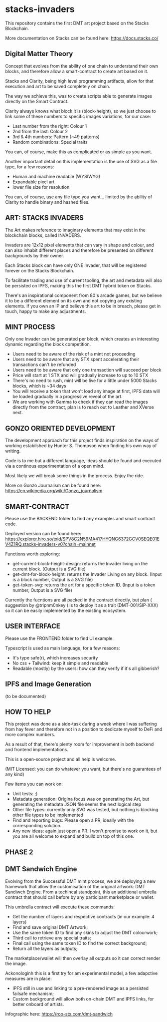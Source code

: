 # stacks-invaders

This repository contains the first DMT art project based on the Stacks Blockchain.

More documentation on Stacks can be found here:
https://docs.stacks.co/

## Digital Matter Theory

Concept that evolves from the ability of one chain to understand their own blocks, and therefore allow a smart-contract to create art based on it.

Stacks and Clarity, being high level programming artifacts, allow for that execution and art to be saved completely on chain.

The way we achieve this, was to create scripts able to generate images directly on the Smart Contract.

Clarity always knows what block it is (block-height), so we just choose to link some of these numbers to specific images variations, for our case:

- Last number from the right: Colour 1
- 2nd from the last: Colour 2
- 3rd & 4th numbers: Pattern (~49 patterns)
- Random combinations: Special traits

You can, of course, make this as complicated or as simple as you want.

Another important detail on this implementation is the use of SVG as a file type, for a few reasons:

- Human and machine readable (WYSIWYG)
- Expandable pixel art
- lower file size for resolution

You can, of course, use any file type you want... limited by the ability of Clarity to handle binary and hashed files.

## ART: STACKS INVADERS

The Art makes reference to imaginary elements that may exist in the blockchain blocks, called INVADERS.

Invaders are 12x12 pixel elements that can vary in shape and colour, and can also inhabit different places and therefore be presented on different backgrounds by their owner.

Each Stacks block can have only ONE Invader, that will be registered forever on the Stacks Blockchain.

To facilitate trading and use of current tooling, the art and metadata will also be persisted on IPFS, making this the first DMT hybrid token on Stacks.

There's an inspirational component from 80's arcade games, but we believe it to be a different element on its own and not copying any existing elements. If you own an IP and believe this art to be in breach, please get in touch, happy to make any adjustments.

## MINT PROCESS

Only one Invader can be generated per block, which creates an interesting dynamic regarding the block competition.

- Users need to be aware of the risk of a mint not proceeding
- Users need to be aware that any STX spent accelerating their transactions can't be refunded
- Users need to be aware that only one transaction will succeed per block
- Price will start at 1 STX and will gradually increase to up to 10 STX
- There's no need to rush, mint will be live for a little under 5000 Stacks blocks, which is ~34 days
- You will receive a token that won't load any image at first, IPFS data will be loaded gradually in a progressive reveal of the art.
- We are working with Gamma to check if they can read the images directly from the contract, plan is to reach out to Leather and XVerse next.

## GONZO ORIENTED DEVELOPMENT

The development approach for this project finds inspiration on the ways of working estabilshed by Hunter S. Thompson when finding his own way of writing.

Code is to me but a different language, ideas should be found and executed via a continous experimentation of a open mind.

Most likely we will break some things in the process. Enjoy the ride.

More on Gonzo Journalism can be found here:
https://en.wikipedia.org/wiki/Gonzo_journalism

## SMART-CONTRACT

Please use the BACKEND folder to find any examples and smart contract code.

Deployed version can be found here: https://explorer.hiro.so/txid/SPV8C2N59MA417HYQNG6372GCV0SEQE01EV4Z1RQ.stacks-invaders-v0?chain=mainnet

Functions worth exploring:

- get-current-block-height-design: returns the Invader living on the current block. (Output is a SVG file)
- get-dmt-for-block-height: returns the Invader Living on any block. (Input is a block number, Output is a SVG file)
- get-token-svg: returns the art for a specific token ID. (Input is a token number, Output is a SVG file)

Currently the fucntions are all packed in the contract directly, but plan ( suggestion by @tripnm0nkey ) is to deploy it as a trait (DMT-001/SIP-XXX) so it can be easily implemented by the existing ecosystem.

## USER INTERFACE

Please use the FRONTEND folder to find UI example.

Typescript is used as main language, for a few reasons:

- It's type safe(r), which increases security
- No css + Tailwind: keep it simple and readable
- Readable (mostly) by the users: how can they verify if it's all gibberish?

## IPFS and Image Generation

(to be documented)

## HOW TO HELP

This project was done as a side-task during a week where I was suffering from hay fever and therefore not in a position to dedicate myself to DeFi and more complex numbers.

As a result of that, there's plenty room for improvement in both backend and frontend implementations.

This is a open-source project and all help is welcome.

(MIT Licensed: you can do whatever you want, but there's no guarantees of any kind)

Few items you can work on:

- Unit tests: ;)
- Metadata generation: Origina focus was on generating the Art, but generating the metadata JSON file seems the next logical step
- Other file types: currently only SVG was tested, but nothing is blocking other file types to be implemented
- Find and reporting bugs: Please open a PR, ideally with the corresponding solution.
- Any new ideas: again just open a PR. I won't promise to work on it, but you are all welcome to expand and build on top of this one.

## PHASE 2   
## DMT Sandwich Engine

Evolving from the Successful DMT mint process, we are deploying a new framework that allow the customisation of the original artwork: DMT Sandiwch Engine.
From a techincal standpoint, this an additional umbrella contract that should call before by any participant marketplace or wallet. 

This umbrella contract will execute these commands:
- Get the number of layers and respective contracts (in our example: 4 layers)
- Find and save original DMT Artwork;
- Use the same token ID to find any skins to adjust the DMT colourwork;
- Third call to retrieve any special traits;
- Final call using the same token ID to find the correct background;
- Return all the layers as outputs;

The marketplace/wallet will then overlay all outputs so it can correct render the image.

Ackonologinh this is a first try for am experimental model, a few adapctive measures are in place:
- IPFS still in use and linking to a pre-rendered image as a persisted failsafe mechanism;
- Custom background will allow both on-chain DMT and IPFS links, for better onboard of artists.

Infographic here:
https://roo-stx.com/dmt-sandwich
